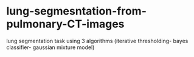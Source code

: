 # lung-segmesntation-from-pulmonary-CT-images
lung segmentation task using 3 algorithms (iterative thresholding- bayes classifier- gaussian mixture model) 
